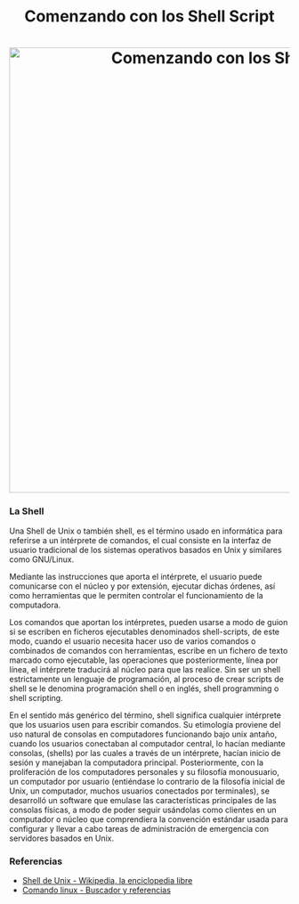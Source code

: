 <h1 align="center">Comenzando con los Shell Script</h1>

<h1 align="center">
  <img src="https://github.com/Ing-Brayan-Martinez/Shell-Script-Demo/blob/master/extras/maxresdefault.jpg" alt="Comenzando con los Shell Script" width="800"/>
</h1>

### La Shell

Una Shell de Unix o también shell, es el término usado en informática para referirse a un intérprete de comandos, el cual consiste en la interfaz de usuario tradicional de los sistemas operativos basados en Unix y similares como GNU/Linux.

Mediante las instrucciones que aporta el intérprete, el usuario puede comunicarse con el núcleo y por extensión, ejecutar dichas órdenes, así como herramientas que le permiten controlar el funcionamiento de la computadora.

Los comandos que aportan los intérpretes, pueden usarse a modo de guion si se escriben en ficheros ejecutables denominados shell-scripts, de este modo, cuando el usuario necesita hacer uso de varios comandos o combinados de comandos con herramientas, escribe en un fichero de texto marcado como ejecutable, las operaciones que posteriormente, línea por línea, el intérprete traducirá al núcleo para que las realice. Sin ser un shell estrictamente un lenguaje de programación, al proceso de crear scripts de shell se le denomina programación shell o en inglés, shell programming o shell scripting.

En el sentido más genérico del término, shell significa cualquier intérprete que los usuarios usen para escribir comandos. Su etimología proviene del uso natural de consolas en computadores funcionando bajo unix antaño, cuando los usuarios conectaban al computador central, lo hacían mediante consolas, (shells) por las cuales a través de un intérprete, hacían inicio de sesión y manejaban la computadora principal. Posteriormente, con la proliferación de los computadores personales y su filosofía monousuario, un computador por usuario (entiéndase lo contrario de la filosofía inicial de Unix, un computador, muchos usuarios conectados por terminales), se desarrolló un software que emulase las características principales de las consolas físicas, a modo de poder seguir usándolas como clientes en un computador o núcleo que comprendiera la convención estándar usada para configurar y llevar a cabo tareas de administración de emergencia con servidores basados en Unix.


### Referencias

- [Shell de Unix - Wikipedia, la enciclopedia libre](https://es.wikipedia.org/wiki/Shell_de_Unix)
- [Comando linux - Buscador y referencias](https://github.com/jaywcjlove/linux-command)
